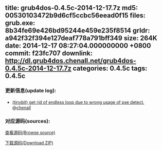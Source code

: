 title: grub4dos-0.4.5c-2014-12-17.7z
md5: 00530103472b9d6cf5ccbc56eead0f15
files:
  grub.exe: 8b34fe69e426bd95244e459e235f8514
  grldr: a942f32f394e127deaf778a791bff349
size: 264K
date: 2014-12-17 08:27:04.000000000 +0800
commit: f23fc707
downlink: http://dl.grub4dos.chenall.net/grub4dos-0.4.5c-2014-12-17.7z
categories: 0.4.5c
tags: 0.4.5c
---


### 更新信息(update log):
  * [(tinybit) get rid of endless loop due to wrong usage of pxe detect.](https://github.com/chenall/grub4dos/commit/f23fc7070bc355b993f22931a4aad4f5ab6a4d17)　@[chenall](https://github.com/chenall)

### 对应源码(sources):
  [查看源码(Browse source)](https://github.com/chenall/grub4dos/tree/f23fc7070bc355b993f22931a4aad4f5ab6a4d17)

  [下载源码(Download ZIP)](https://github.com/chenall/grub4dos/archive/f23fc7070bc355b993f22931a4aad4f5ab6a4d17.zip)
